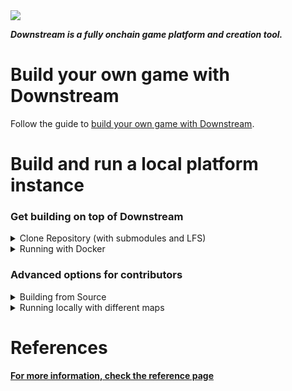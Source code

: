 
<img src="tutorial/images/header.png">

___Downstream is a fully onchain game platform and creation tool.___


# Build your own game with Downstream

Follow the guide to [build your own game with Downstream](./tutorial/README.md).

# Build and run a local platform instance

<h3>Get building on top of Downstream</h3>
<details>
<summary>Clone Repository (with submodules and LFS)</summary>

## Clone Repository

The repository needs cloning with LFS and recursive submodules.

- **Install Git:** [Git SCM](https://git-scm.com/download/) for download and installation.
- **Install Git-LFS:** Visit [Git-LFS](https://git-lfs.com/)
- **Initialise Git-LFS:** Run the following command:
  ```
  git lfs install
  ```
- **Clone the Repository:** Use the following command:
  ```
  git clone --recurse-submodules https://github.com/playmint/ds
  ```

## **_⚠️ 🖥 Windows_**

Windows users must ensure they have symlinks enabled.

- **Go to ds**
  ```
  cd ds
  ```
- **Set symlinks to true**
  ```
  git config core.symlinks true
  ```
</details>

<details>
<summary>Running with Docker</summary>

## Running with Docker

If you only need a local copy of the game built (without development helpers
like hot reloading etc), then the easiest way is to provision using
Docker Compose.

[Install Docker Desktop](https://docs.docker.com/get-docker/)

```
docker compose up --pull=always
```

This will fetch the most recently built images for the game and run them
without requiring a full build.

Once ready, the client will be available at http://localhost:3000

See "Running Local with different Map Setups" section for deploying different maps,

<details>
<summary>Docker Trouble shooting</summary>

## Docker Trouble shooting

**1. Hardware Virtualisation**
If when trying to run Docker you hit this error:
```
hardware assisted virtualization and data execution protection must be enabled in the bios
```
You will need to enter your BIOS and activate Hardware Virtualisation. This is usually the case for AMD processors.
</details>
</details>

<h3>Advanced options for contributors</h3>
<details>
<summary>Building from Source</summary>

## Building from Source

For deploying locally with maximum flexibility and minimum rebuild times, you can install the whole tool chain and then create a local build with make.

### Install tools

Follow the [instructions for installing tools](./install-tools.md).

### Build & Run
In the ds directory, run
```
make dev
```
In your browser, open `http://localhost:3000/`

### Rebuilding after core changes:
If you have built the map during the `make dev` flow and since, there have been changes in the Unity scene
you will need to rebuild the map. To do this, it is adviced to clean all build artifacts with

```
make clean
```

Once you are done, you can either build everything again with `make dev` or you can just
build the map by using the `make map` command.
</details>

<details>
<summary>Running locally with different maps</summary>

# Running locally with different maps

By Default, running `make dev` will spawn a one hex sized map and running with `docker` will spawn (the only  slightly larger) "tiny" map.

## 1. Apply a map after deploying

After doing a standard `docker` or `make` build, you can run the `ds apply` command and point it at one of the map folders. For example: `ds apply -n local -z 1 -R -f ./contracts/src/maps/quest-map/`

## 2. Claiming a zone

Once your build has succeeded, `http://localhost:3000/` will take you to the Downstream homepage. Here you can sign in via Metamask, Wallet connect or use one of our Burner wallets. When deploying locally, a wallet called the "LocalDevAccoint" will already own Zone 1. You can connect using said wallet to speed things up. If you want to claim a new one using any other login method, make sure to note down the Zone Number as you will need to pass it through our `ds cli` tool using the `-z` flag.

## 3. Build your own map and deploy it

Once the game is running locally, browsing to `http://localhost:3000/tile-fabricator` will show the Tile Fabricator.

Once in the Tile Fabricator, you can design and export a map file. If you want to pre-populate your map wih buildings you will need to import .yaml files that define the buildingKinds.

If you then rename the .yml file to a .yaml and move it to your desired location, you will be able to run the ds apply command, like so:
`ds apply -n local -z 1 -f ./path/to/mymap.yaml`

## 4. Destroying a map

The `ds destroy` command essentially acts as the reverse of the `ds apply` command. If the user applies a manifest, running the `ds destroy` command and passing the same manifest will remove it. It is important to note that if you modify the files you recently applied, the destroy command will not work properly. It is worth keeping a copy of anything you have applied in the state you applied it in.

As an example, if the user was to run this command from the root of the repository `ds apply -n local -z 1 -R -f contracts/src/maps/tutorial-room-1`, they will deploy the kinds, tiles, buildings and bags specified in the folder. If the user then runs `ds destroy -n local -z 1 -R -f contracts/src/maps/tutorial-room-1`, the tiles, buildings and bags specified in the manifest will be removed. The only thing that will remain deployed will be the kinds.

## 5. Generating the performance-test map

This is only possible with the `make` deploy flow and cannot be triggered for a `docker` build. To generate the performance-test map (used to push the limits of number of tiles and plugins) run:

```
NUM_ARENAS=4 make contracts/src/maps/performance-test
```

...this generates a map configuration in `contracts/src/maps/performance-test`

You can then apply manually with: `ds apply -n local -z 1 -R -f contracts/src/maps/performance-test`

</details>

# References
__[For more information, check the reference page](/tutorial/REFERENCE.md)__
